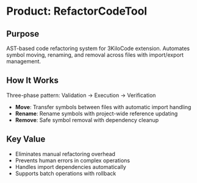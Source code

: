 # Product: RefactorCodeTool

## Purpose

AST-based code refactoring system for 3KiloCode extension. Automates symbol moving, renaming, and removal across files with import/export management.

## How It Works

Three-phase pattern: Validation → Execution → Verification

- **Move**: Transfer symbols between files with automatic import handling
- **Rename**: Rename symbols with project-wide reference updating
- **Remove**: Safe symbol removal with dependency cleanup

## Key Value

- Eliminates manual refactoring overhead
- Prevents human errors in complex operations
- Handles import dependencies automatically
- Supports batch operations with rollback
